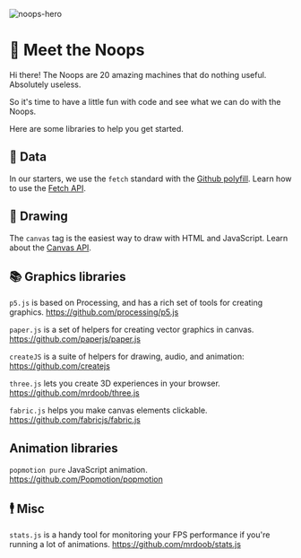 ![noops-hero](https://user-images.githubusercontent.com/212941/59231639-49bd2a80-8b96-11e9-90c3-2e7e2ca4b189.png)

# 👋 Meet the Noops

Hi there! The Noops are 20 amazing machines that do nothing useful. Absolutely useless.

So it's time to have a little fun with code and see what we can do with the Noops.

Here are some libraries to help you get started.

## 🧠 Data
In our starters, we use the `fetch` standard with the [Github polyfill](https://github.github.io/fetch/). Learn how to use the [Fetch API](https://developer.mozilla.org/en-US/docs/Web/API/Fetch_API).

## 🎨 Drawing

The `canvas` tag is the easiest way to draw with HTML and JavaScript. Learn about the [Canvas API](https://developer.mozilla.org/en-US/docs/Web/API/Canvas_API/Tutorial).


## 📚 Graphics libraries

`p5.js` is based on Processing, and has a rich set of tools for creating graphics. https://github.com/processing/p5.js

`paper.js` is a set of helpers for creating vector graphics in canvas. https://github.com/paperjs/paper.js

`createJS` is a suite of helpers for drawing, audio, and animation:  https://github.com/createjs

`three.js` lets you create 3D experiences in your browser. https://github.com/mrdoob/three.js

`fabric.js` helps you make canvas elements clickable. https://github.com/fabricjs/fabric.js

## Animation libraries

`popmotion pure` JavaScript animation. https://github.com/Popmotion/popmotion

## 🕴 Misc
`stats.js` is a handy tool for monitoring your FPS performance if you're running a lot of animations. https://github.com/mrdoob/stats.js
